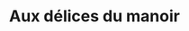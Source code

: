 ---
title: "Aux délices du manoir"
url: /besse-et-saint-anastaise/aux-delices-du-manoir/
shop: Bäckerei
---